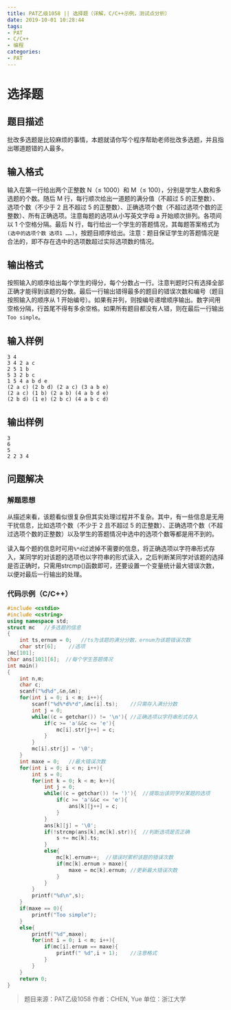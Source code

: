 ```yaml
---
title: PAT乙级1058 || 选择题（详解，C/C++示例，测试点分析）
date: 2019-10-01 10:28:44
tags:
- PAT
- C/C++
- 编程
categories:
- PAT
---
```


# **选择题**
## **题目描述**
批改多选题是比较麻烦的事情，本题就请你写个程序帮助老师批改多选题，并且指出哪道题错的人最多。

## **输入格式**
输入在第一行给出两个正整数 N（≤ 1000）和 M（≤ 100），分别是学生人数和多选题的个数。随后 M 行，每行顺次给出一道题的满分值（不超过 5 的正整数）、选项个数（不少于 2 且不超过 5 的正整数）、正确选项个数（不超过选项个数的正整数）、所有正确选项。注意每题的选项从小写英文字母 a 开始顺次排列。各项间以 1 个空格分隔。最后 N 行，每行给出一个学生的答题情况，其每题答案格式为 `(选中的选项个数 选项1 ……)`，按题目顺序给出。注意：题目保证学生的答题情况是合法的，即不存在选中的选项数超过实际选项数的情况。

## **输出格式**
按照输入的顺序给出每个学生的得分，每个分数占一行。注意判题时只有选择全部正确才能得到该题的分数。最后一行输出错得最多的题目的错误次数和编号（题目按照输入的顺序从 1 开始编号）。如果有并列，则按编号递增顺序输出。数字间用空格分隔，行首尾不得有多余空格。如果所有题目都没有人错，则在最后一行输出 `Too simple`。
## **输入样例**
```null
3 4 
3 4 2 a c
2 5 1 b
5 3 2 b c
1 5 4 a b d e
(2 a c) (2 b d) (2 a c) (3 a b e)
(2 a c) (1 b) (2 a b) (4 a b d e)
(2 b d) (1 e) (2 b c) (4 a b c d)
```
## **输出样例**
```null
3
6
5
2 2 3 4
```

## 问题解决
### 解题思想
从描述来看，该题看似很复杂但其实处理过程并不复杂。其中，有一些信息是无用干扰信息，比如选项个数（不少于 2 且不超过 5 的正整数）、正确选项个数（不超过选项个数的正整数）以及学生的答题情况中选中的选项个数等都是用不到的。

读入每个题的信息时可用`%*d`过滤掉不需要的信息，将正确选项以字符串形式存入，某同学的对该题的选项也以字符串的形式读入，之后判断某同学对该题的选择是否正确时，只需用strcmp()函数即可，还要设置一个变量统计最大错误次数，以便对最后一行输出的处理。

### 代码示例（C/C++）

```cpp
#include <cstdio>
#include <cstring>
using namespace std;
struct mc   //多选题的信息
{
    int ts,ernum = 0;   //ts为该题的满分分数，ernum为该题错误次数
    char str[6];    //选项
}mc[101];
char ans[101][6];  //每个学生答题情况
int main()
{
    int n,m;
    char c;
    scanf("%d%d",&n,&m);
    for(int i = 0; i < m; i++){
        scanf("%d%*d%*d",&mc[i].ts);    //只需存入满分分数
        int j = 0;
        while((c = getchar()) != '\n'){ //正确选项以字符串形式存入
            if(c >= 'a'&&c <= 'e'){
                mc[i].str[j++] = c;
            }
        }
        mc[i].str[j] = '\0';
    }
    int maxe = 0;   //最大错误次数
    for(int i = 0; i < n; i++){
        int s = 0;
        for(int k = 0; k < m; k++){
            int j = 0;
            while((c = getchar()) != ')'){  //提取出该同学对某题的选项
                if(c >= 'a'&&c <= 'e'){
                    ans[k][j++] = c;
                }
            }
            ans[k][j] = '\0';
            if(!strcmp(ans[k],mc[k].str)){  //判断选项是否正确
                s += mc[k].ts;
            }
            else{
                mc[k].ernum++;  //错误时累积该题的错误次数
                if(mc[k].ernum > maxe){
                    maxe = mc[k].ernum; //更新最大错误次数
                }
            }
        }
        printf("%d\n",s);
    }
    if(maxe == 0){
        printf("Too simple");
    }
    else{
        printf("%d",maxe);
        for(int i = 0; i < m; i++){
            if(mc[i].ernum == maxe){
                printf(" %d",i + 1);    //注意格式
            }
        }
    }
    return 0;
}
```
>题目来源：PAT乙级1058
>作者：CHEN, Yue
>单位：浙江大学